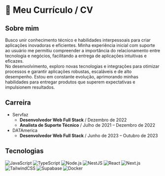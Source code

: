 # 💼 Meu Currículo / CV

## Sobre mim  
Busco unir conhecimento técnico e habilidades interpessoais para criar aplicações inovadoras e eficientes. Minha experiência inicial com suporte ao usuário me permitiu compreender a importância do relacionamento entre tecnologia e negócios, facilitando a entrega de aplicações intuitivas e eficazes.  
No desenvolvimento, exploro novas tecnologias e integrações para otimizar processos e garantir aplicações robustas, escaláveis e de alto desempenho. Estou em constante evolução, aprimorando minhas habilidades para entregar produtos que superem expectativas e impulsionem resultados.



## Carreira
- Servfaz
  - **Desenvolvedor Web Full Stack** / Dezembro de 2022
  - **Analista de Suporte Técnico** / Julho de 2021 – Dezembro de 2022
- DATAmerica
  - **Desenvolvedor Web Full Stack** / Junho de 2023 – Outubro de 2023

## Tecnologias
![JavaScript](https://img.shields.io/badge/JavaScript-F7DF1E?style=for-the-badge&logo=javascript&logoColor=black) ![TypeScript](https://img.shields.io/badge/TypeScript-3178C6?style=for-the-badge&logo=typescript&logoColor=white) ![Node.js](https://img.shields.io/badge/Node.js-339933?style=for-the-badge&logo=node.js&logoColor=white) ![NestJS](https://img.shields.io/badge/NestJS-E0234E?style=for-the-badge&logo=nestjs&logoColor=white) ![React](https://img.shields.io/badge/React-61DAFB?style=for-the-badge&logo=react&logoColor=black) ![Next.js](https://img.shields.io/badge/Next.js-000000?style=for-the-badge&logo=next.js&logoColor=white) ![TailwindCSS](https://img.shields.io/badge/TailwindCSS-38B2AC?style=for-the-badge&logo=tailwind-css&logoColor=white) ![Supabase](https://img.shields.io/badge/Supabase-3ECF8E?style=for-the-badge&logo=supabase&logoColor=white) ![Docker](https://img.shields.io/badge/Docker-2496ED?style=for-the-badge&logo=docker&logoColor=white)
